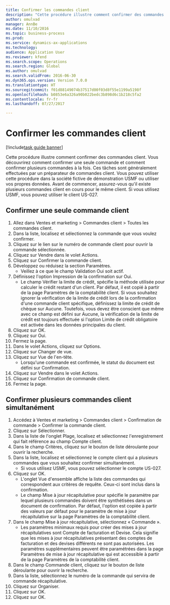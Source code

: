 ```yaml
--- 
title: Confirmer les commandes client
description: "Cette procédure illustre comment confirmer des commandes client."
author: omulvad
manager: AnnBe
ms.date: 11/10/2016
ms.topic: business-process
ms.prod: 
ms.service: dynamics-ax-applications
ms.technology: 
audience: Application User
ms.reviewer: kfend
ms.search.scope: Operations
ms.search.region: Global
ms.author: omulvad
ms.search.validFrom: 2016-06-30
ms.dyn365.ops.version: Version 7.0.0
ms.translationtype: HT
ms.sourcegitcommit: f01d88149074b37517d00f03d8f55e1199a5198f
ms.openlocfilehash: b0853e6a326a90b022bedc3b898d6c1b218c5fa2
ms.contentlocale: fr-fr
ms.lasthandoff: 07/27/2017

---
```

# <a name="confirm-sales-orders"></a>Confirmer les commandes client

[!include[task guide banner](../../includes/task-guide-banner.md)]

Cette procédure illustre comment confirmer des commandes client. Vous découvrirez comment confirmer une seule commande et comment confirmer plusieurs commandes à la fois. Ces tâches sont généralement effectuées par un préparateur de commandes client. Vous pouvez utiliser cette procédure dans la société fictive de démonstration USMF ou utiliser vos propres données. Avant de commencer, assurez-vous qu'il existe plusieurs commandes client en cours pour le même client. Si vous utilisez USMF, vous pouvez utiliser le client US-027.


## <a name="confirm-a-single-sales-order"></a>Confirmer une seule commande client
1. Allez dans Ventes et marketing > Commandes client > Toutes les commandes client.
2. Dans la liste, localisez et sélectionnez la commande que vous voulez confirmer.
3. Cliquez sur le lien sur le numéro de commande client pour ouvrir la commande sélectionnée.
4. Cliquez sur Vendre dans le volet Actions.
5. Cliquez sur Confirmer la commande client.
6. Développez ou réduisez la section Paramètres.
    * Veillez à ce que le champ Validation Oui soit actif.  
7. Définissez l'option Impression de la confirmation sur Oui.
    * Le champ Vérifier la limite de crédit, spécifie la méthode utilisée pour calculer le crédit restant d'un client. Par défaut, il est copié à partir de la page Paramètres de la comptabilité client. Si vous souhaitez ignorer la vérification de la limite de crédit lors de la confirmation d'une commande client spécifique, définissez la limite de crédit de chèque sur Aucune. Toutefois, vous devez être conscient que même avec ce champ est défini sur Aucune, la vérification de la limite de crédit est toujours effectuée si l'option Limite de crédit obligatoire est activée dans les données principales du client.  
8. Cliquez sur OK.
9. Cliquez sur Oui.
10. Fermez la page.
11. Dans le volet Actions, cliquez sur Options.
12. Cliquez sur Changer de vue.
13. Cliquez sur Vue de l'en-tête.
    * Lorsqu'une commande est confirmée, le statut du document est défini sur Confirmation.  
14. Cliquez sur Vendre dans le volet Actions.
15. Cliquez sur Confirmation de commande client.
16. Fermez la page.

## <a name="confirm-multiple-sales-orders-at-once"></a>Confirmer plusieurs commandes client simultanément
1. Accédez à Ventes et marketing > Commandes client > Confirmation de commande > Confirmer la commande client.
2. Cliquez sur Sélectionner.
3. Dans la liste de l'onglet Plage, localisez et sélectionnez l'enregistrement qui fait référence au champ Compte client.
4. Dans le champ Critères, cliquez sur le bouton de liste déroulante pour ouvrir la recherche.
5. Dans la liste, localisez et sélectionnez le compte client qui a plusieurs commandes que vous souhaitez confirmer simultanément.
    * Si vous utilisez USMF, vous pouvez sélectionner le compte US-027.  
6. Cliquez sur OK.
    * L'onglet Vue d'ensemble affiche la liste des commandes qui correspondent aux critères de requête. Ceux-ci sont inclus dans la confirmation.  
    * Le champ Mise à jour récapitulative pour spécifie le paramètre par lequel plusieurs commandes doivent être synthétisées dans un document de confirmation. Par défaut, l'option est copiée à partir des valeurs par défaut pour le paramètre de mise à jour récapitulative sur la page Paramètres de la comptabilité client.  
7. Dans le champ Mise à jour récapitulative, sélectionnez « Commande ».
    * Les paramètres minimaux requis pour créer des mises à jour récapitulatives sont Compte de facturation et Devise. Cela signifie que les mises à jour récapitulatives présentant des comptes de facturation et des devises différents ne sont pas autorisées. Les paramètres supplémentaires peuvent être paramétrées dans la page Paramètres de mise à jour récapitulative qui est accessible à partir de la page Paramètres de la comptabilité client.  
8. Dans le champ Commande client, cliquez sur le bouton de liste déroulante pour ouvrir la recherche.
9. Dans la liste, sélectionnez le numéro de la commande qui servira de commande récapitulative.
10. Cliquez sur Organiser.
11. Cliquez sur OK.
12. Cliquez sur OK.


